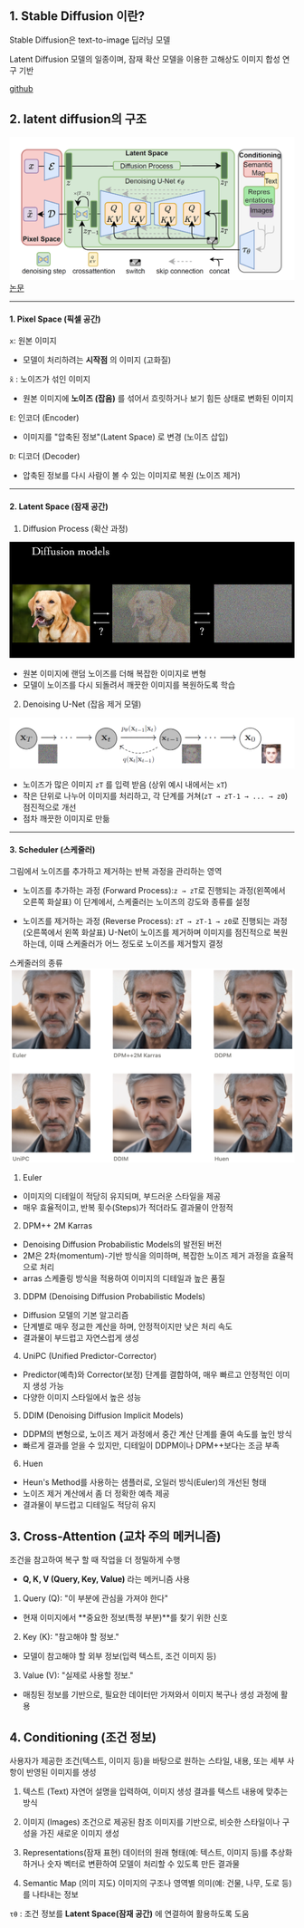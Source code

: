 ## 1. Stable Diffusion 이란?

Stable Diffusion은 text-to-image 딥러닝 모델

Latent Diffusion 모델의 일종이며, 잠재 확산 모델을 이용한 고해상도 이미지 합성 연구 기반

[github](https://github.com/CompVis/stable-diffusion)  


## 2. latent diffusion의 구조

![alt text](image/image01.png)
[논문](https://arxiv.org/abs/2112.10752)  

---

#### 1. Pixel Space (픽셀 공간)
`x`: 원본 이미지

- 모델이 처리하려는 **시작점** 의 이미지 (고화질)

`x̃` : 노이즈가 섞인 이미지

- 원본 이미지에 **노이즈 (잡음)** 를 섞어서 흐릿하거나 보기 힘든 상태로 변화된 이미지

`E`: 인코더 (Encoder)

- 이미지를 "압축된 정보"(Latent Space) 로 변경 (노이즈 삽입)

`D`: 디코더 (Decoder)

- 압축된 정보를 다시 사람이 볼 수 있는 이미지로 복원 (노이즈 제거)

---

#### 2. Latent Space (잠재 공간)

1. Diffusion Process (확산 과정)

![alt text](image/image02.png)

- 원본 이미지에 랜덤 노이즈를 더해 복잡한 이미지로 변형
- 모델이 노이즈를 다시 되돌려서 깨끗한 이미지를 복원하도록 학습


2. Denoising U-Net (잡음 제거 모델)

![alt text](image/image03.png)



- 노이즈가 많은 이미지 `zT` 를 입력 받음 (상위 예시 내에서는 `xT`)
- 작은 단위로 나누어 이미지를 처리하고, 각 단계를 거쳐(`zT → zT-1 → ... → z0`) 점진적으로 개선
- 점차 깨끗한 이미지로 만듦
---

#### 3. Scheduler (스케줄러)
그림에서 노이즈를 추가하고 제거하는 반복 과정을 관리하는 영역

- 노이즈를 추가하는 과정 (Forward Process):`z → zT`로 진행되는 과정(왼쪽에서 오른쪽 화살표)
이 단계에서, 스케줄러는 노이즈의 강도와 종류를 설정

- 노이즈를 제거하는 과정 (Reverse Process): `zT → zT-1 → z0`로 진행되는 과정(오른쪽에서 왼쪽 화살표)
U-Net이 노이즈를 제거하며 이미지를 점진적으로 복원하는데, 이때 스케줄러가 어느 정도로 노이즈를 제거할지 결정

스케줄러의 종류
![alt text](image/image04.png)

1. Euler
- 이미지의 디테일이 적당히 유지되며, 부드러운 스타일을 제공
- 매우 효율적이고, 반복 횟수(Steps)가 적더라도 결과물이 안정적

2. DPM++ 2M Karras
- Denoising Diffusion Probabilistic Models의 발전된 버전
- 2M은 2차(momentum)-기반 방식을 의미하며, 복잡한 노이즈 제거 과정을 효율적으로 처리
- arras 스케줄링 방식을 적용하여 이미지의 디테일과 높은 품질

3. DDPM (Denoising Diffusion Probabilistic Models)
- Diffusion 모델의 기본 알고리즘
- 단계별로 매우 정교한 계산을 하며, 안정적이지만 낮은 처리 속도
- 결과물이 부드럽고 자연스럽게 생성

4. UniPC (Unified Predictor-Corrector)
- Predictor(예측)와 Corrector(보정) 단계를 결합하여, 매우 빠르고 안정적인 이미지 생성 가능
- 다양한 이미지 스타일에서 높은 성능

5. DDIM (Denoising Diffusion Implicit Models)
- DDPM의 변형으로, 노이즈 제거 과정에서 중간 계산 단계를 줄여 속도를 높인 방식
- 빠르게 결과를 얻을 수 있지만, 디테일이 DDPM이나 DPM++보다는 조금 부족

6. Huen
- Heun's Method를 사용하는 샘플러로, 오일러 방식(Euler)의 개선된 형태
- 노이즈 제거 계산에서 좀 더 정확한 예측 제공
- 결과물이 부드럽고 디테일도 적당히 유지


## 3. Cross-Attention (교차 주의 메커니즘)

조건을 참고하여 복구 할 때 작업을 더 정밀하게 수행

- **Q, K, V (Query, Key, Value)** 라는 메커니즘 사용

1)  Query (Q): "이 부분에 관심을 가져야 한다"
- 현재 이미지에서 **중요한 정보(특정 부분)**를 찾기 위한 신호

2)  Key (K): "참고해야 할 정보."
- 모델이 참고해야 할 외부 정보(입력 텍스트, 조건 이미지 등)

3)  Value (V): "실제로 사용할 정보."
- 매칭된 정보를 기반으로, 필요한 데이터만 가져와서 이미지 복구나 생성 과정에 활용

## 4. Conditioning (조건 정보)

사용자가 제공한 조건(텍스트, 이미지 등)을 바탕으로 원하는 스타일, 내용, 또는 세부 사항이 반영된 이미지를 생성



1. 텍스트 (Text)
자연어 설명을 입력하여, 이미지 생성 결과를 텍스트 내용에 맞추는 방식

2. 이미지 (Images)
조건으로 제공된 참조 이미지를 기반으로, 비슷한 스타일이나 구성을 가진 새로운 이미지 생성

3. Representations(잠재 표현)
데이터의 원래 형태(예: 텍스트, 이미지 등)를 추상화하거나 숫자 벡터로 변환하여 모델이 처리할 수 있도록 만든 결과물

4. Semantic Map (의미 지도)
이미지의 구조나 영역별 의미(예: 건물, 나무, 도로 등)를 나타내는 정보


`τθ` : 조건 정보를 **Latent Space(잠재 공간)** 에 연결하여 활용하도록 도움


